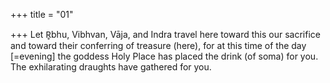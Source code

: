 +++
title = "01"

+++
Let R̥bhu, Vibhvan, Vāja, and Indra travel here toward this our sacrifice  and toward their conferring of treasure (here),
for at this time of the day [=evening] the goddess Holy Place has placed  the drink (of soma) for you. The exhilarating draughts have gathered  for you.